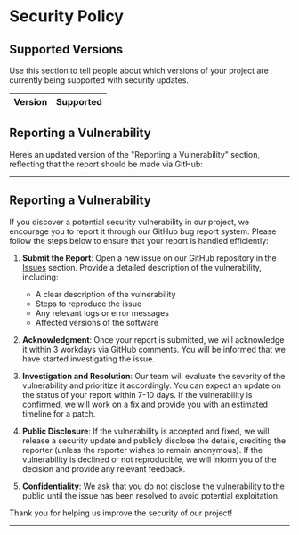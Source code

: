 # Security Policy

## Supported Versions

Use this section to tell people about which versions of your project are
currently being supported with security updates.

| Version | Supported          |
| ------- | ------------------ |


## Reporting a Vulnerability

Here’s an updated version of the "Reporting a Vulnerability" section, reflecting that the report should be made via GitHub:

---

## Reporting a Vulnerability

If you discover a potential security vulnerability in our project, we encourage you to report it through our GitHub bug report system. Please follow the steps below to ensure that your report is handled efficiently:

1. **Submit the Report**: Open a new issue on our GitHub repository in the [Issues](https://github.com/yourproject/issues) section. Provide a detailed description of the vulnerability, including:
   - A clear description of the vulnerability
   - Steps to reproduce the issue
   - Any relevant logs or error messages
   - Affected versions of the software

2. **Acknowledgment**: Once your report is submitted, we will acknowledge it within 3 workdays via GitHub comments. You will be informed that we have started investigating the issue.

3. **Investigation and Resolution**: Our team will evaluate the severity of the vulnerability and prioritize it accordingly. You can expect an update on the status of your report within 7-10 days. If the vulnerability is confirmed, we will work on a fix and provide you with an estimated timeline for a patch.

4. **Public Disclosure**: If the vulnerability is accepted and fixed, we will release a security update and publicly disclose the details, crediting the reporter (unless the reporter wishes to remain anonymous). If the vulnerability is declined or not reproducible, we will inform you of the decision and provide any relevant feedback.

5. **Confidentiality**: We ask that you do not disclose the vulnerability to the public until the issue has been resolved to avoid potential exploitation.

Thank you for helping us improve the security of our project!

---

